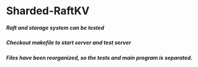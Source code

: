 # Sharded-RaftKV

##### Raft and storage system can be tested
##### Checkout makefile to start server and test server
##### Files have been reorganized, so the tests and main program is separated. 
